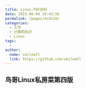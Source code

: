 ```yaml
---
title: Linux-PDF资料
date: 2023-06-04 10:43:56
permalink: /pages/4cd118/
categories:
  - 工作
  - 计算机知识
  - Linux
tags:
  - 
author: 
  name: smileatl
  link: https://github.com/smileatl
---
```


## 鸟哥Linux私房菜第四版

